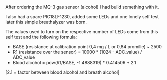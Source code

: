 After ordering the MQ-3 gas sensor (alcohol) I had build something with it.

I also had a spare PIC18LF1230, added some LEDs and one lonely self test later this simple breathalyzer was born.

The values used to turn on the respective number of LEDs come from this self test and the following formula:

* BASE (resistance at calibration point 0,4 mg / L or 0,84 promille) ~ 2500
* R1 (resistance over the sensor) = 10000 * (1024 - ADC_value) / ADC_value
* Blood alcohol = pow(R1/BASE, -1.4888319) * 0.414506 * 2.1

[2.1 = factor between blood alcohol and breath alcohol]